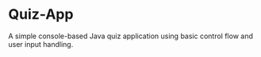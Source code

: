 # Quiz-App
A simple console-based Java quiz application using basic control flow and user input handling.
